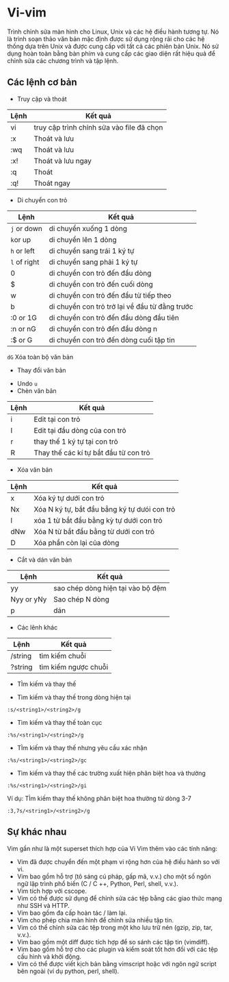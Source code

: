 # Vi-vim

Trình chỉnh sửa màn hình cho Linux, Unix và các hệ điều hành tương tự. Nó là trình soạn thảo văn bản mặc định được sử dụng rộng rãi cho các hệ thống dựa trên Unix và được cung cấp với tất cả các phiên bản Unix. Nó sử dụng hoàn toàn bằng bàn phím và cung cấp các giao diện rất hiệu quả để chỉnh sửa các chương trình và tập lệnh.

## Các lệnh cơ bản

* Truy cập và thoát 

|Lệnh|Kết quả|
|----|-------|
|vi <filename>|truy cập trình chỉnh sửa vào file đã chọn|
|:x|Thoát và lưu|
|:wq|Thoát và lưu|
|:x!|Thoát và lưu ngay|
|:q|Thoát|
|:q!|Thoát ngay|

* Di chuyển con trỏ

|Lệnh|Kết quả|
|----|-------|
|`j` or down|di chuyển xuống 1 dòng|
|`k`or up|di chuyển lên 1 dòng|
|`h` or left|di chuyển sang trái 1 ký tự|
|`l` of right|di chuyển sang phải 1 ký tự|
|0|di chuyển con trỏ đến đầu dòng|
|$|di chuyển con trỏ đến cuối dòng|
|w|di chuyển con trỏ đến đầu từ tiếp theo|
|b|di chuyển con trỏ trở lại về đầu từ đằng trước|
|:0 or 1G|di chuyển con trỏ đến đầu dòng đầu tiên|
|:n or nG|di chuyển con trỏ đến đầu dòng n|
|:$ or G|di chuyển con trỏ đến dòng cuối tập tin|

`dG` Xóa toàn bộ văn bản
* Thay đổi văn bản

- Undo `u`
- Chèn văn bản

|Lệnh|Kết quả|
|----|-------|
|i|Edit tại con trỏ|
|I|Edit tại đầu dòng của con trỏ|
|r|thay thế 1 ký tự tại con trỏ|
|R|Thay thế các kí tự bắt đầu từ con trỏ|

- Xóa văn bản

|Lệnh|Kết quả|
|----|-------|
|x|Xóa ký tự dưới con trỏ|
|Nx|Xóa N ký tự, bắt đầu bẳng ký tự dưói con trỏ|
|l|xóa 1 từ bắt đầu bằng kỳ tự dưới con trỏ|
|dNw|Xóa N từ bắt đầu bằng từ dưới con trỏ|
|D|Xóa phần còn lại của dòng|

- Cắt và dán văn bản

|Lệnh|Kết quả|
|----|-------|
|yy|sao chép dòng hiện tại vào bộ đệm|
|Nyy or yNy| Sao chép N dòng|
|p|dán|

* Các lênh khác

|Lệnh|Kết quả|
|----|-------|  
|/string|tìm kiếm chuỗi|
|?string|tìm kiếm ngược chuỗi|

* TÌm kiếm và thay thế

- Tìm kiếm và thay thế trong dòng hiện tại
```
:s/<string1>/<string2>/g
```
- Tìm kiếm và thay thế toàn cục
```
:%s/<string1>/<string2>/g 
```
- TÌm kiếm và thay thế nhưng yêu cầu xác nhận
```
:%s/<string1>/<string2>/gc
```
- Tìm kiếm và thay thế các trường xuất hiện phân biệt hoa và thường
```
:%s/<string1>/<string2>/gi 
```
Ví dụ:
TÌm kiếm thay thế không phân biệt hoa thường từ dòng 3-7
```
:3,7s/<string1>/<string2>/g 
```

## Sự khác nhau

Vim gần như là một superset thích hợp của Vi
Vim thêm vào các tính năng:
* Vim đã được chuyển đến một phạm vi rộng hơn của hệ điều hành so với vi.
* Vim bao gồm hỗ trợ (tô sáng cú pháp, gấp mã, v.v.) cho một số ngôn ngữ lập trình phổ biến (C / C ++, Python, Perl, shell, v.v.).
* Vim tích hợp với cscope.
* Vim có thể được sử dụng để chỉnh sửa các tệp bằng các giao thức mạng như SSH và HTTP.
* Vim bao gồm đa cấp hoàn tác / làm lại.
* Vim cho phép chia màn hình để chỉnh sửa nhiều tập tin.
* Vim có thể chỉnh sửa các tệp trong một kho lưu trữ nén (gzip, zip, tar, v.v.).
* Vim bao gồm một diff được tích hợp để so sánh các tập tin (vimdiff).
* Vim bao gồm hỗ trợ cho các plugin và kiểm soát tốt hơn đối với các tệp cấu hình và khởi động.
* Vim có thể được viết kịch bản bằng vimscript hoặc với ngôn ngữ script bên ngoài (ví dụ python, perl, shell).
